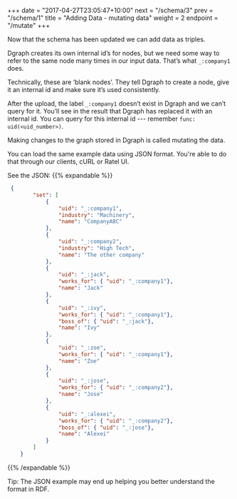 +++
date = "2017-04-27T23:05:47+10:00"
next = "/schema/3"
prev = "/schema/1"
title = "Adding Data - mutating data"
weight = 2
endpoint = "/mutate"
+++

Now that the schema has been updated we can add data as triples.

Dgraph creates its own internal id’s for nodes, but we need some way to refer to the same node many times in our input data. That’s what `_:company1` does.

Technically, these are ‘blank nodes’. They tell Dgraph to create a node, give it an internal id and make sure it’s used consistently.

After the upload, the label `_:company1` doesn’t exist in
Dgraph and we can’t query for it. You’ll see in the result that
Dgraph has replaced it with an internal id. You can query for this
internal id --- remember `func: uid(<uid_number>)`.

Making changes to the graph stored in Dgraph is called mutating the
data.

You can load the same example data using JSON format. You're able to do that through our clients, cURL or Ratel UI.

See the JSON:
{{% expandable %}}

```JSON
 {
        "set": [
            {
                "uid": "_:company1",
                "industry": "Machinery",
                "name": "CompanyABC"
            },
            {
                "uid": "_:company2",
                "industry": "High Tech",
                "name": "The other company"
            },
            {
                "uid": "_:jack",
                "works_for": { "uid": "_:company1"},
                "name": "Jack"
            },
            {
                "uid": "_:ivy",
                "works_for": { "uid": "_:company1"},
                "boss_of": { "uid": "_:jack"},
                "name": "Ivy"
            },
            {
                "uid": "_:zoe",
                "works_for": { "uid": "_:company1"},
                "name": "Zoe"
            },
            {
                "uid": "_:jose",
                "works_for": { "uid": "_:company2"},
                "name": "Jose"
            },
            {
                "uid": "_:alexei",
                "works_for": { "uid": "_:company2"},
                "boss_of": { "uid": "_:jose"},
                "name": "Alexei"
            }
        ]
    }
```

{{% /expandable %}}

Tip: The JSON example may end up helping you better understand the format in RDF.
